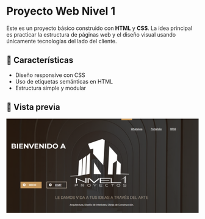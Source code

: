 # Proyecto Web Nivel 1

Este es un proyecto básico construido con **HTML** y **CSS**. La idea principal es practicar la estructura de páginas web y el diseño visual usando únicamente tecnologías del lado del cliente.

## 🚀 Características

- Diseño responsive con CSS
- Uso de etiquetas semánticas en HTML
- Estructura simple y modular

## 📸 Vista previa
![captura_nivel_1](https://github.com/Stranger-dv/nivel_1_project/blob/main/nivel-1.png)
